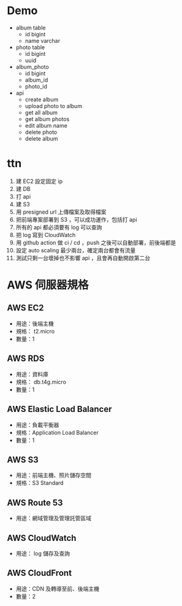 # Demo

- album table
  - id bigint
  - name varchar
- photo table
  - id bigint
  - uuid
- album_photo
  - id bigint
  - album_id
  - photo_id
- api
  - create album
  - upload photo to album
  - get all album
  - get album photos
  - edit album name
  - delete photo
  - delete album

# ttn

1. 建 EC2 設定固定 ip
1. 建 DB
1. 打 api
1. 建 S3
1. 用 presigned url 上傳檔案及取得檔案
1. 把前端專案部署到 S3 ，可以成功運作，包括打 api
1. 所有的 api 都必須要有 log 可以查詢
1. 把 log 寫到 CloudWatch
1. 用 github action 做 ci / cd ，push 之後可以自動部署，前後端都是
1. 設定 auto scaling 最少兩台，確定兩台都會有流量
1. 測試只剩一台壞掉也不影響 api ，且會再自動開啟第二台

# AWS 伺服器規格

## AWS EC2

- 用途：後端主機
- 規格： t2.micro
- 數量：1

## AWS RDS

- 用途：資料庫
- 規格： db.t4g.micro
- 數量：1

## AWS Elastic Load Balancer

- 用途：負載平衡器
- 規格：Application Load Balancer
- 數量：1

## AWS S3

- 用途：前端主機、照片儲存空間
- 規格：S3 Standard

## AWS Route 53

- 用途：網域管理及管理託管區域

## AWS CloudWatch

- 用途： log 儲存及查詢

## AWS CloudFront

- 用途：CDN 及轉導至前、後端主機
- 數量：2
